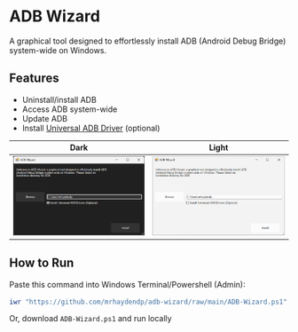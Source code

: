 # ADB Wizard
A graphical tool designed to effortlessly install ADB (Android Debug Bridge) system-wide on Windows.

## Features
- Uninstall/install ADB
- Access ADB system-wide
- Update ADB
- Install [Universal ADB Driver](https://adb.clockworkmod.com/) (optional)

Dark | Light
:---:|:-----:
![Screenshot (Dark Mode)](Images/ADB-Wizard.png)|![Screenshot (Light Mode)](Images/ADB-Wizard-Light.png)

## How to Run
Paste this command into Windows Terminal/Powershell (Admin):
``` powershell
iwr "https://github.com/mrhaydendp/adb-wizard/raw/main/ADB-Wizard.ps1" | iex
```
Or, download `ADB-Wizard.ps1` and run locally
